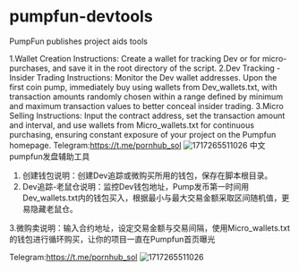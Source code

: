 # pumpfun-devtools
PumpFun publishes project aids tools

1.Wallet Creation Instructions: Create a wallet for tracking Dev or for micro-purchases, and save it in the root directory of the script. 
2.Dev Tracking - Insider Trading Instructions: Monitor the Dev wallet addresses. Upon the first coin pump, immediately buy using wallets from Dev_wallets.txt, with transaction amounts randomly chosen within a range defined by minimum and maximum transaction values to better conceal insider trading. 
3.Micro Selling Instructions: Input the contract address, set the transaction amount and interval, and use wallets from Micro_wallets.txt for continuous purchasing, ensuring constant exposure of your project on the Pumpfun homepage.
Telegram:https://t.me/pornhub_sol
![1717265511026](https://github.com/qkvv5/pumpfun-devtools/assets/40782902/f7c43995-e924-4b3b-986c-4a706ada39c7)
中文
pumpfun发盘辅助工具
1. 创建钱包说明：创建Dev追踪或微购买所用的钱包，保存在脚本根目录。 
2. Dev追踪-老鼠仓说明：监控Dev钱包地址，Pump发币第一时间用Dev_wallets.txt内的钱包买入，根据最小与最大交易金额采取区间随机值，更易隐藏老鼠仓。
   
3.微购卖说明：输入合约地址，设定交易金额与交易间隔，使用Micro_wallets.txt的钱包进行循环购买，让你的项目一直在Pumpfun首页曝光 

Telegram:https://t.me/pornhub_sol
![1717265511026](https://github.com/qkvv5/pumpfun-devtools/assets/40782902/f7c43995-e924-4b3b-986c-4a706ada39c7)

